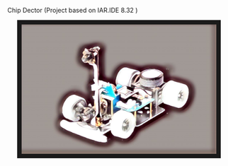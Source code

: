 Chip Dector (Project based on IAR.IDE 8.32 )
<p align="center">
<img src="https://raw.githubusercontent.com/RandleH/C-Smart-Car/master/Materials/SmartCar_Profile1.jpg" width="440" height="293" border="10">
 </p>
 
 
